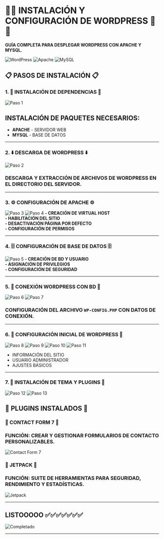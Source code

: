 # 🐬🐬 **INSTALACIÓN Y CONFIGURACIÓN DE WORDPRESS** 🐬🐬

**GUÍA COMPLETA PARA DESPLEGAR WORDPRESS CON APACHE Y MYSQL.**

![WordPress](https://img.shields.io/badge/WordPress-5.8%2B-blue?style=for-the-badge&logo=wordpress)
![Apache](https://img.shields.io/badge/Apache-2.4-green?style=for-the-badge&logo=apache)
![MySQL](https://img.shields.io/badge/MySQL-8.0-blue?style=for-the-badge&logo=mysql)

## 📋 PASOS DE INSTALACIÓN 📋

### 1. 🐘 INSTALACIÓN DE DEPENDENCIAS 🐘
![Paso 1](1.png)
## **INSTALACIÓN DE PAQUETES NECESARIOS:**
- **APACHE** - SERVIDOR WEB
- **MYSQL** - BASE DE DATOS
  
--- 

### 2. ⬇️ DESCARGA DE WORDPRESS ⬇️
![Paso 2](2.png)
### **DESCARGA Y EXTRACCIÓN DE ARCHIVOS DE WORDPRESS EN EL DIRECTORIO DEL SERVIDOR.**

--- 

### 3. ⚙️ CONFIGURACIÓN DE APACHE ⚙️
![Paso 3](3.png)
![Paso 4](4.png)
**- CREACIÓN DE VIRTUAL HOST**  
**- HABILITACIÓN DEL SITIO**  
**- DESACTIVACIÓN PÁGINA POR DEFECTO**  
**- CONFIGURACIÓN DE PERMISOS**

---

### 4. 🗄️ CONFIGURACIÓN DE BASE DE DATOS 🗄️
![Paso 5](5.png)
**- CREACIÓN DE BD Y USUARIO**  
**- ASIGNACIÓN DE PRIVILEGIOS**  
**- CONFIGURACIÓN DE SEGURIDAD**

---

### 5. 🔗 CONEXIÓN WORDPRESS CON BD 🔗
![Paso 6](6.png)
![Paso 7](7.png)
### **CONFIGURACIÓN DEL ARCHIVO `WP-CONFIG.PHP` CON DATOS DE CONEXIÓN.**

---

### 6. 🎯 CONFIGURACIÓN INICIAL DE WORDPRESS 🎯
![Paso 8](8.png)
![Paso 9](9.png)
![Paso 10](10.png)
![Paso 11](11.png)
- INFORMACIÓN DEL SITIO
- USUARIO ADMINISTRADOR
- AJUSTES BÁSICOS

---

### 7. 🎨 INSTALACIÓN DE TEMA Y PLUGINS 🎨
![Paso 12](12.png)
![Paso 13](13.png)

## 🔌 PLUGINS INSTALADOS 🔌

### 📧 CONTACT FORM 7 📧
### **FUNCIÓN**: CREAR Y GESTIONAR FORMULARIOS DE CONTACTO PERSONALIZABLES.

![Contact Form 7](https://img.shields.io/badge/Plugin-Contact%20Form%207-orange?style=flat-square)

### 🚀 JETPACK 🚀
### **FUNCIÓN**: SUITE DE HERRAMIENTAS PARA SEGURIDAD, RENDIMIENTO Y ESTADÍSTICAS.

![Jetpack](https://img.shields.io/badge/Plugin-Jetpack-blue?style=flat-square)

---

## **LISTOOOOO**  ✅✅✅✅✅✅✅
![Completado](https://img.shields.io/badge/Estado-Completado-success?style=for-the-badge)

---
